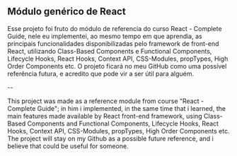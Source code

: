 ## Módulo genérico de React

Esse projeto foi fruto do módulo de referencia do curso React - Complete Guide, nele eu implementei, ao mesmo tempo em que aprendia, as principais funcionalidades disponibilizadas pelo framework de front-end React, utilizando Class-Based Components e Functional Components, Lifecycle Hooks, React Hooks, Context API, CSS-Modules, propTypes, High Order Components etc. O projeto ficará no meu GitHub como uma possível referência futura, e acredito que pode vir a ser útil para alguém.

--

This project was made as a reference module from course "React - Complete Guide"; in him i implemented, in the same time that i learned, the main features made available by React front-end framework, using Class-Based Components and Functional Components, Lifecycle Hooks, React Hooks, Context API, CSS-Modules, propTypes, High Order Components etc. The project will stay on my Github as a possible future reference, and i believe that could be useful for someone.
